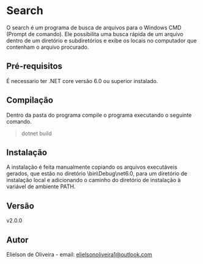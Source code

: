 # Search

O search é um programa de busca de arquivos para o Windows CMD (Prompt de comando). Ele 
possibilita uma busca rápida de um arquivo dentro de um diretório e subdiretórios e 
exibe os locais no computador que contenham o arquivo procurado.

## Pré-requisitos

É necessario ter .NET core versão 6.0 ou superior instalado.

## Compilação

Dentro da pasta do programa compile o programa executando o seguinte comando.

> dotnet build

## Instalação

A instalação é feita manualmente copiando os arquivos executáveis gerados, que estão
no diretório \bin\Debug\net6.0, para um diretório de instalação local e adicionando o caminho
do diretório de instalação à variável de ambiente PATH.

## Versão

v2.0.0

## Autor

Elielson de Oliveira - email: elielsonoliveira1@outlook.com